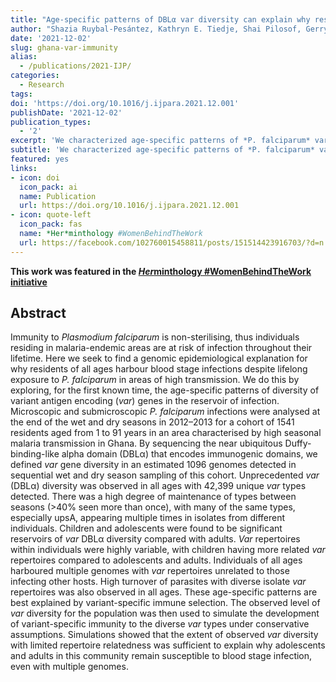 ```yaml
---
title: "Age-specific patterns of DBLα var diversity can explain why residents of high malaria transmission areas remain susceptible to Plasmodium falciparum blood stage infection throughout life"
author: "Shazia Ruybal-Pesántez, Kathryn E. Tiedje, Shai Pilosof, Gerry Tonkin-Hill1, Qixin He, Thomas S. Rask, Lucas Amenga-Etego, Abraham R. Oduro, Kwadwo A. Koram, Mercedes Pascual, Karen P. Day"
date: '2021-12-02'
slug: ghana-var-immunity
alias:
  - /publications/2021-IJP/
categories:
  - Research
tags:
doi: 'https://doi.org/10.1016/j.ijpara.2021.12.001'
publishDate: '2021-12-02'
publication_types:
  - '2'
excerpt: 'We characterized age-specific patterns of *P. falciparum* variant antigen gene diversity in residents of a highly endemic setting in Bongo, Ghana and used these data to simulate the development of variant-specific immunity over an individuals lifetime. This work was featured in the [*Her*minthology #WomenBehindTheWork initiative](https://facebook.com/102760015458811/posts/151514423916703/?d=n)'
subtitle: 'We characterized age-specific patterns of *P. falciparum* variant antigen gene diversity in residents of a highly endemic setting in Bongo, Ghana and used these data to simulate the development of variant-specific immunity over an individuals lifetime.'
featured: yes
links:
- icon: doi
  icon_pack: ai
  name: Publication
  url: https://doi.org/10.1016/j.ijpara.2021.12.001
- icon: quote-left
  icon_pack: fas
  name: *Her*minthology #WomenBehindTheWork
  url: https://facebook.com/102760015458811/posts/151514423916703/?d=n
---
```


**This work was featured in the [*Her*minthology #WomenBehindTheWork initiative](https://facebook.com/102760015458811/posts/151514423916703/?d=n)**

## Abstract 

Immunity to *Plasmodium falciparum* is non-sterilising, thus individuals residing in malaria-endemic areas are at risk of infection throughout their lifetime. Here we seek to find a genomic epidemiological explanation for why residents of all ages harbour blood stage infections despite lifelong exposure to *P. falciparum* in areas of high transmission. We do this by exploring, for the first known time, the age-specific patterns of diversity of variant antigen encoding (*var*) genes in the reservoir of infection. Microscopic and submicroscopic *P. falciparum* infections were analysed at the end of the wet and dry seasons in 2012–2013 for a cohort of 1541 residents aged from 1 to 91 years in an area characterised by high seasonal malaria transmission in Ghana. By sequencing the near ubiquitous Duffy-binding-like alpha domain (DBLα) that encodes immunogenic domains, we defined *var* gene diversity in an estimated 1096 genomes detected in sequential wet and dry season sampling of this cohort. Unprecedented *var* (DBLα) diversity was observed in all ages with 42,399 unique *var* types detected. There was a high degree of maintenance of types between seasons (>40% seen more than once), with many of the same types, especially upsA, appearing multiple times in isolates from different individuals. Children and adolescents were found to be significant reservoirs of *var* DBLα diversity compared with adults. *Var* repertoires within individuals were highly variable, with children having more related *var* repertoires compared to adolescents and adults. Individuals of all ages harboured multiple genomes with *var* repertoires unrelated to those infecting other hosts. High turnover of parasites with diverse isolate *var* repertoires was also observed in all ages. These age-specific patterns are best explained by variant-specific immune selection. The observed level of *var* diversity for the population was then used to simulate the development of variant-specific immunity to the diverse *var* types under conservative assumptions. Simulations showed that the extent of observed *var* diversity with limited repertoire relatedness was sufficient to explain why adolescents and adults in this community remain susceptible to blood stage infection, even with multiple genomes.
